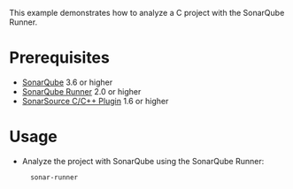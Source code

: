 This example demonstrates how to analyze a C project with the SonarQube Runner.

Prerequisites
=============
* [SonarQube](http://www.sonarsource.org/downloads/) 3.6 or higher
* [SonarQube Runner](http://docs.codehaus.org/x/N4KxDQ) 2.0 or higher
* [SonarSource C/C++ Plugin](http://www.sonarsource.com/products/plugins/languages/cpp/) 1.6 or higher

Usage
=====
* Analyze the project with SonarQube using the SonarQube Runner:

        sonar-runner
